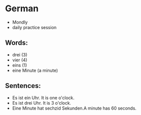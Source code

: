 # German
* Mondly 
* daily practice session 


## Words: 
* drei (3)
* vier (4)
* eins (1)
* eine Minute (a minute)

## Sentences: 
* Es ist ein Uhr.  It is one o'clock.
* Es ist drei Uhr. It is 3 o'clock.
* Eine Minute hat sechzid Sekunden.A minute has 60 seconds. 
